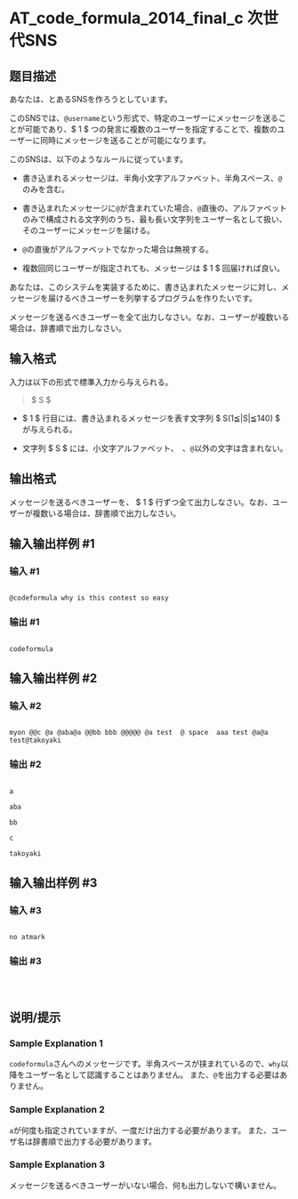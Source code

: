 # AT_code_formula_2014_final_c 次世代SNS

## 题目描述

[problemUrl]: https://atcoder.jp/contests/code-formula-2014-final/tasks/code_formula_2014_final_c

あなたは、とあるSNSを作ろうとしています。

このSNSでは、`@username`という形式で、特定のユーザーにメッセージを送ることが可能であり、$ 1 $ つの発言に複数のユーザーを指定することで、複数のユーザーに同時にメッセージを送ることが可能になります。

このSNSは、以下のようなルールに従っています。

- 書き込まれるメッセージは、半角小文字アルファベット、半角スペース、`@`のみを含む。
- 書き込まれたメッセージに`@`が含まれていた場合、`@`直後の、アルファベットのみで構成される文字列のうち、最も長い文字列をユーザー名として扱い、そのユーザーにメッセージを届ける。
- `@`の直後がアルファベットでなかった場合は無視する。
- 複数回同じユーザーが指定されても、メッセージは $ 1 $ 回届ければ良い。

あなたは、このシステムを実装するために、書き込まれたメッセージに対し、メッセージを届けるべきユーザーを列挙するプログラムを作りたいです。

メッセージを送るべきユーザーを全て出力しなさい。なお、ユーザーが複数いる場合は、辞書順で出力しなさい。

## 输入格式

入力は以下の形式で標準入力から与えられる。

> $ S $

- $ 1 $ 行目には、書き込まれるメッセージを表す文字列 $ S(1≦|S|≦140) $ が与えられる。
- 文字列 $ S $ には、小文字アルファベット、` `、`@`以外の文字は含まれない。

## 输出格式

メッセージを送るべきユーザーを、 $ 1 $ 行ずつ全て出力しなさい。なお、ユーザーが複数いる場合は、辞書順で出力しなさい。

## 输入输出样例 #1

### 输入 #1

```
@codeformula why is this contest so easy
```

### 输出 #1

```
codeformula
```

## 输入输出样例 #2

### 输入 #2

```
myon @@c @a @aba@a @@bb bbb @@@@@ @a test  @ space  aaa test @a@a  test@takoyaki
```

### 输出 #2

```
a
aba
bb
c
takoyaki
```

## 输入输出样例 #3

### 输入 #3

```
no atmark
```

### 输出 #3

```

```

## 说明/提示

### Sample Explanation 1

`codeformula`さんへのメッセージです。半角スペースが挟まれているので、`why`以降をユーザー名として認識することはありません。 また、`@`を出力する必要はありません。

### Sample Explanation 2

`a`が何度も指定されていますが、一度だけ出力する必要があります。 また、ユーザ名は辞書順で出力する必要があります。

### Sample Explanation 3

メッセージを送るべきユーザーがいない場合、何も出力しないで構いません。